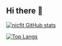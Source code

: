 ## Hi there 👋

[![nicfit GitHub stats](https://github-readme-stats.vercel.app/api?username=nicfit)](https://github.com/anuraghazra/github-readme-stats)

[![Top Langs](https://github-readme-stats.vercel.app/api/top-langs/?username=nicfit&langs_count=10)](https://github.com/anuraghazra/github-readme-stats)

<!--
<h5 align="center">
    <img align="center" src="https://raw.githubusercontent.com/nicfit/github-stats/master/generated/overview.svg#gh-dark-mode-only" />
    <img align="center" src="https://raw.githubusercontent.com/nicfit/github-stats/master/generated/languages.svg#gh-dark-mode-only" />
    <br>
    <img align="center" src="https://raw.githubusercontent.com/nicfit/github-stats/master/generated/overview.svg#gh-light-mode-only" />
    <img align="center" src="https://raw.githubusercontent.com/nicfit/github-stats/master/generated/languages.svg#gh-light-mode-only" />
</h5>
-->

<!--
**nicfit/nicfit** is a ✨ _special_ ✨ repository because its `README.md` (this file) appears on your GitHub profile.

Here are some ideas to get you started:

- 🔭 I’m currently working on ...
- 🌱 I’m currently learning ...
- 👯 I’m looking to collaborate on ...
- 🤔 I’m looking for help with ...
- 💬 Ask me about ...
- 📫 How to reach me: ...
- 😄 Pronouns: ...
- ⚡ Fun fact: ...
-->
